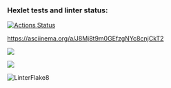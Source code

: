 ### Hexlet tests and linter status:
[![Actions Status](https://github.com/KermittheFroggg/python-project-lvl2/workflows/hexlet-check/badge.svg)](https://github.com/KermittheFroggg/python-project-lvl2/actions)

https://asciinema.org/a/J8Mj8t9m0GEfzgNYc8cnjCkT2

<a href="https://codeclimate.com/github/KermittheFroggg/python-project-lvl2/maintainability"><img src="https://api.codeclimate.com/v1/badges/01c52cc0deddb7ffb9cd/maintainability" /></a>

<a href="https://codeclimate.com/github/KermittheFroggg/python-project-lvl2/test_coverage"><img src="https://api.codeclimate.com/v1/badges/01c52cc0deddb7ffb9cd/test_coverage" /></a>

![LinterFlake8](https://github.com/KermittheFroggg/python-project-lvl2/actions/workflows/Lint.yml/badge.svg)
